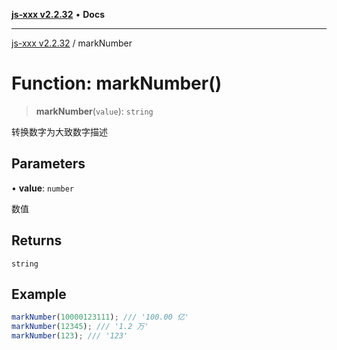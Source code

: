 [**js-xxx v2.2.32**](../README.md) • **Docs**

***

[js-xxx v2.2.32](../README.md) / markNumber

# Function: markNumber()

> **markNumber**(`value`): `string`

转换数字为大致数字描述

## Parameters

• **value**: `number`

数值

## Returns

`string`

## Example

```ts
markNumber(10000123111); /// '100.00 亿'
markNumber(12345); /// '1.2 万'
markNumber(123); /// '123'
```
